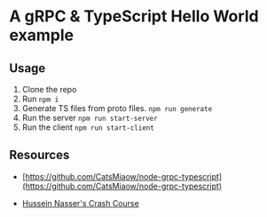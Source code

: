 # A gRPC & TypeScript Hello World example

## Usage

1. Clone the repo
1. Run `npm i`
1. Generate TS files from proto files. `npm run generate`
1. Run the server `npm run start-server`
1. Run the client `npm run start-client`

## Resources

-   [https://github.com/CatsMiaow/node-grpc-typescript](https://github.com/CatsMiaow/node-grpc-typescript)

-   [Hussein Nasser's Crash Course](https://www.youtube.com/watch?v=Yw4rkaTc0f8)
